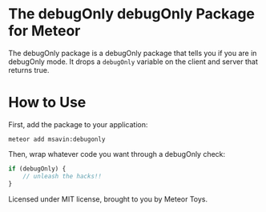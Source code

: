 The debugOnly debugOnly Package for Meteor
==========================================

The debugOnly package is a debugOnly package that tells you if you are in debugOnly mode. It drops a `debugOnly` variable on the client and server that returns true. 

How to Use
==========

First, add the package to your application:

	meteor add msavin:debugonly

Then, wrap whatever code you want through a debugOnly check:

```javascript
if (debugOnly) {
	// unleash the hacks!!
}
```

Licensed under MIT license, brought to you by Meteor Toys.